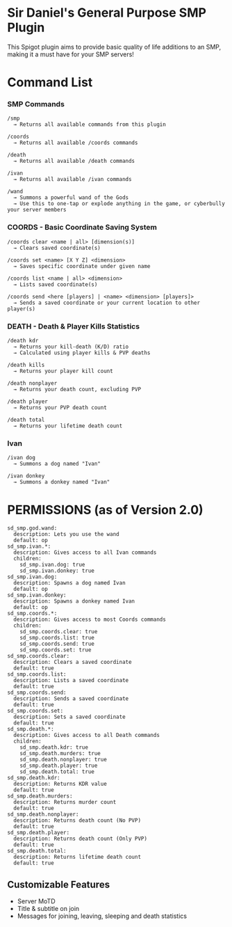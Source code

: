 # Sir Daniel's General Purpose SMP Plugin

This Spigot plugin aims to provide basic quality of life additions to an SMP, making it a must have for your SMP servers!

# Command List
### SMP Commands
```
/smp
  → Returns all available commands from this plugin
  
/coords
  → Returns all available /coords commands
  
/death
  → Returns all available /death commands

/ivan
  → Returns all available /ivan commands
  
/wand
  → Summons a powerful wand of the Gods
  → Use this to one-tap or explode anything in the game, or cyberbully your server members
```
### COORDS - Basic Coordinate Saving System
```
/coords clear <name | all> [dimension(s)]
  → Clears saved coordinate(s)

/coords set <name> [X Y Z] <dimension>
  → Saves specific coordinate under given name

/coords list <name | all> <dimension>
  → Lists saved coordinate(s)

/coords send <here [players] | <name> <dimension> [players]>
  → Sends a saved coordinate or your current location to other player(s)
```
### DEATH - Death & Player Kills Statistics
```
/death kdr
  → Returns your kill-death (K/D) ratio
  → Calculated using player kills & PVP deaths
  
/death kills
  → Returns your player kill count
  
/death nonplayer
  → Returns your death count, excluding PVP
  
/death player
  → Returns your PVP death count
  
/death total
  → Returns your lifetime death count
```
### Ivan
```
/ivan dog
  → Summons a dog named "Ivan"
  
/ivan donkey
  → Summons a donkey named "Ivan"
```

# PERMISSIONS (as of Version 2.0)
```
sd_smp.god.wand:
  description: Lets you use the wand
  default: op
sd_smp.ivan.*:
  description: Gives access to all Ivan commands
  children:
    sd_smp.ivan.dog: true
    sd_smp.ivan.donkey: true
sd_smp.ivan.dog:
  description: Spawns a dog named Ivan
  default: op
sd_smp.ivan.donkey:
  description: Spawns a donkey named Ivan
  default: op
sd_smp.coords.*:
  description: Gives access to most Coords commands
  children:
    sd_smp.coords.clear: true
    sd_smp.coords.list: true
    sd_smp.coords.send: true
    sd_smp.coords.set: true
sd_smp.coords.clear:
  description: Clears a saved coordinate
  default: true
sd_smp.coords.list:
  description: Lists a saved coordinate
  default: true
sd_smp.coords.send:
  description: Sends a saved coordinate
  default: true
sd_smp.coords.set:
  description: Sets a saved coordinate
  default: true
sd_smp.death.*:
  description: Gives access to all Death commands
  children:
    sd_smp.death.kdr: true
    sd_smp.death.murders: true
    sd_smp.death.nonplayer: true
    sd_smp.death.player: true
    sd_smp.death.total: true
sd_smp.death.kdr:
  description: Returns KDR value
  default: true
sd_smp.death.murders:
  description: Returns murder count
  default: true
sd_smp.death.nonplayer:
  description: Returns death count (No PVP)
  default: true
sd_smp.death.player:
  description: Returns death count (Only PVP)
  default: true
sd_smp.death.total:
  description: Returns lifetime death count
  default: true
```

## Customizable Features
* Server MoTD
* Title & subtitle on join
* Messages for joining, leaving, sleeping and death statistics
